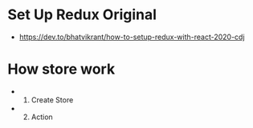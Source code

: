 # Set Up Redux Original
 - https://dev.to/bhatvikrant/how-to-setup-redux-with-react-2020-cdj

# How store work 
- 1. Create Store 
- 2. Action 